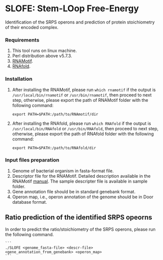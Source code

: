 # SLOFE: Stem-LOop Free-Energy
Identification of the SRPS operons and prediction of protein stoichiometry of their encoded complex.

### Requirements

1. This tool runs on linux machine.
2. Perl distribution above v5.7.3.
3. [RNAMotif](http://casegroup.rutgers.edu/casegr-sh-2.5.html).
4. [RNAfold](https://www.tbi.univie.ac.at/RNA/#download).

### Installation
1. After installing the RNAMotif, please run `which rnamotif` if the output is `/usr/local/bin/rnamotif` or `/usr/bin/rnamotif`, then proceed to next step, otherwise, please export the path of RNAMotif folder with the following command:
	```
	export PATH=$PATH:/path/to/RNAmotif/dir
	```
	
2. After installing the RNAfold, please run `which RNAfold` if the output is `/usr/local/bin/RNAfold` or `/usr/bin/RNAfold`, then proceed to next step, otherwise, please export the path of RNAfold folder with the following command:
	```
	export PATH=$PATH:/path/to/RNAfold/dir
	```
### Input files preparation
1. Genome of bacterial organism in fasta-format file.
2. Descriptor file for the RNAMotif. Detailed description available in the RNAMotif [manual](http://casegroup.rutgers.edu/rnamotif.pdf). The sample descripter file is available in sample folder.
3. Gene annotation file should be in standard genebank format.
4. Operon map, i.e., operon annotation of the genome should be in Door database format.
## Ratio prediction of the identified SRPS opeorns
In order to predict the ratio/stoichiometry of the SRPS operons, please run the following command.
	
	```
	./SLOFE <genome_fasta-file> <descr-file> <gene_annotation_from_genebank> <operon_map>
	```
